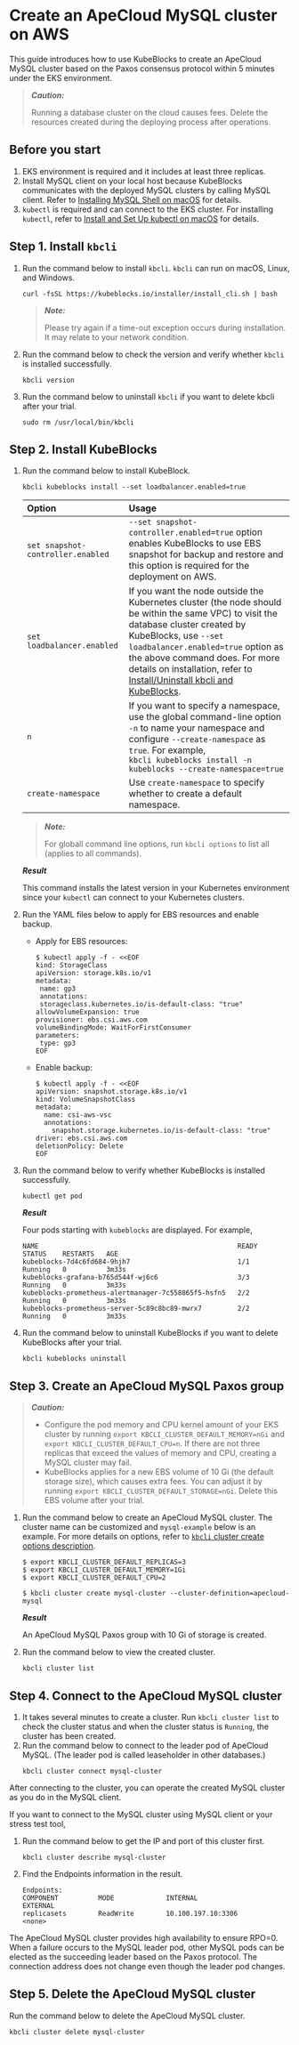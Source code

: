 # Create an ApeCloud MySQL cluster on AWS

This guide introduces how to use KubeBlocks to create an ApeCloud MySQL cluster based on the Paxos consensus protocol within 5 minutes under the EKS environment.

> ***Caution:*** 
> 
> Running a database cluster on the cloud causes fees. Delete the resources created during the deploying process after operations.

## Before you start

1. EKS environment is required and it includes at least three replicas.
2. Install MySQL client on your local host because KubeBlocks communicates with the deployed MySQL clusters by calling MySQL client. Refer to [Installing MySQL Shell on macOS](https://dev.mysql.com/doc/mysql-shell/8.0/en/mysql-shell-install-macos-quick.html) for details.
3. `kubectl` is required and can connect to the EKS cluster. For installing `kubectl`, refer to [Install and Set Up kubectl on macOS](https://kubernetes.io/docs/tasks/tools/install-kubectl-macos/) for details.

## Step 1. Install `kbcli`

1. Run the command below to install `kbcli`. `kbcli` can run on macOS, Linux, and Windows.
   ```
   curl -fsSL https://kubeblocks.io/installer/install_cli.sh | bash
   ```
   > ***Note:*** 
   > 
   > Please try again if a time-out exception occurs during installation. It may relate to your network condition.
2. Run the command below to check the version and verify whether `kbcli` is installed successfully.
   ```
   kbcli version
   ```
3. Run the command below to uninstall `kbcli` if you want to delete kbcli after your trial.
   ```
   sudo rm /usr/local/bin/kbcli
   ```

## Step 2. Install KubeBlocks

1. Run the command below to install KubeBlock.
   ```
   kbcli kubeblocks install --set loadbalancer.enabled=true
   ```

   | Option | Usage |
   | :--    | :--   |
   | `set snapshot-controller.enabled` | `--set snapshot-controller.enabled=true` option enables KubeBlocks to use EBS snapshot for backup and restore and this option is required for the deployment on AWS.|
   | `set loadbalancer.enabled` | If you want the node outside the Kubernetes cluster (the node should be within the same VPC) to visit the database cluster created by KubeBlocks, use `--set loadbalancer.enabled=true` option as the above command does. For more details on installation, refer to [Install/Uninstall kbcli and KubeBlocks](../install_kbcli_kubeblocks/install_and_unistall_kbcli_and_kubeblocks.md). |
   | `n` | If you want to specify a namespace, use the global command-line option `-n` to name your namespace and configure `--create-namespace` as `true`. For example, <br />```kbcli kubeblocks install -n kubeblocks --create-namespace=true``` |
   | `create-namespace` | Use `create-namespace` to specify whether to create a default namespace.|
   
   > ***Note:***
   > 
   > For globall command line options, run `kbcli options` to list all (applies to all commands). 

   ***Result***

   This command installs the latest version in your Kubernetes environment since your `kubectl` can connect to your Kubernetes clusters.

2. Run the YAML files below to apply for EBS resources and enable backup.
   * Apply for EBS resources:
      ```
      $ kubectl apply -f - <<EOF
      kind: StorageClass
      apiVersion: storage.k8s.io/v1
      metadata:
       name: gp3
       annotations:
       storageclass.kubernetes.io/is-default-class: "true"
      allowVolumeExpansion: true
      provisioner: ebs.csi.aws.com
      volumeBindingMode: WaitForFirstConsumer
      parameters:
       type: gp3
      EOF
      ```
   * Enable backup:
     ```
     $ kubectl apply -f - <<EOF
     apiVersion: snapshot.storage.k8s.io/v1
     kind: VolumeSnapshotClass
     metadata:
       name: csi-aws-vsc
       annotations:
         snapshot.storage.kubernetes.io/is-default-class: "true"
     driver: ebs.csi.aws.com
     deletionPolicy: Delete
     EOF
     ```
3. Run the command below to verify whether KubeBlocks is installed successfully.
   ```
   kubectl get pod
   ```

   ***Result***

   Four pods starting with `kubeblocks` are displayed. For example,
   ```
   NAME                                                  READY   STATUS    RESTARTS   AGE
   kubeblocks-7d4c6fd684-9hjh7                           1/1     Running   0          3m33s
   kubeblocks-grafana-b765d544f-wj6c6                    3/3     Running   0          3m33s
   kubeblocks-prometheus-alertmanager-7c558865f5-hsfn5   2/2     Running   0          3m33s
   kubeblocks-prometheus-server-5c89c8bc89-mwrx7         2/2     Running   0          3m33s

4. Run the command below to uninstall KubeBlocks if you want to delete KubeBlocks after your trial.
   ```
   kbcli kubeblocks uninstall
   ```

## Step 3. Create an ApeCloud MySQL Paxos group

> ***Caution:***
> 
> * Configure the pod memory and CPU kernel amount of your EKS cluster by running `export KBCLI_CLUSTER_DEFAULT_MEMORY=nGi` and `export KBCLI_CLUSTER_DEFAULT_CPU=n`. If there are not three replicas that exceed the values of memory and CPU, creating a MySQL cluster may fail.
> * KubeBlocks applies for a new EBS volume of 10 Gi (the default storage size), which causes extra fees. You can adjust it by running `export KBCLI_CLUSTER_DEFAULT_STORAGE=nGi`. Delete this EBS volume after your trial.

1. Run the command below to create an ApeCloud MySQL cluster. The cluster name can be customized and `mysql-example` below is an example.
   For more details on options, refer to [`kbcli` cluster create options description](../manage_mysql_database_with_kubeblocks/manage_cluster/create_and_connect_a_mysql_cluster.md#create-a-mysql-cluster).

   ```
   $ export KBCLI_CLUSTER_DEFAULT_REPLICAS=3
   $ export KBCLI_CLUSTER_DEFAULT_MEMORY=1Gi
   $ export KBCLI_CLUSTER_DEFAULT_CPU=2

   $ kbcli cluster create mysql-cluster --cluster-definition=apecloud-mysql
   ```

   ***Result***

   An ApeCloud MySQL Paxos group with 10 Gi of storage is created. 

2. Run the command below to view the created cluster.
   ```
   kbcli cluster list
   ```

## Step 4. Connect to the ApeCloud MySQL cluster

1. It takes several minutes to create a cluster. Run `kbcli cluster list` to check the cluster status and when the cluster status is `Running`, the cluster has been created. 
2. Run the command below to connect to the leader pod of ApeCloud MySQL. (The leader pod is called leaseholder in other databases.)
   ```
   kbcli cluster connect mysql-cluster
   ```

After connecting to the cluster, you can operate the created MySQL cluster as you do in the MySQL client.

If you want to connect to the MySQL cluster using MySQL client or your stress test tool, 
1. Run the command below to get the IP and port of this cluster first. 
   ```
   kbcli cluster describe mysql-cluster
   ```
2. Find the Endpoints information in the result.
   ```
   Endpoints:
   COMPONENT          MODE             INTERNAL                  EXTERNAL        
   replicasets        ReadWrite        10.100.197.10:3306        <none>
   ```

The ApeCloud MySQL cluster provides high availability to ensure RPO=0. When a failure occurs to the MySQL leader pod, other MySQL pods can be elected as the succeeding leader based on the Paxos protocol. The connection address does not change even though the leader pod changes.

## Step 5. Delete the ApeCloud MySQL cluster
Run the command below to delete the ApeCloud MySQL cluster.
```
kbcli cluster delete mysql-cluster
```